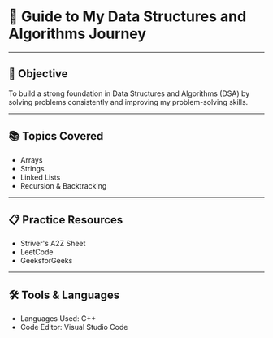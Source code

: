 # 🧭 Guide to My Data Structures and Algorithms Journey

---

## 🎯 Objective  
To build a strong foundation in Data Structures and Algorithms (DSA) by solving problems consistently and improving my problem-solving skills.

---

## 📚 Topics Covered  
- Arrays  
- Strings  
- Linked Lists  
- Recursion & Backtracking  

---

## 📋 Practice Resources  
- Striver's A2Z Sheet
- LeetCode 
- GeeksforGeeks

---

## 🛠️ Tools & Languages  
- Languages Used: C++  
- Code Editor: Visual Studio Code  

